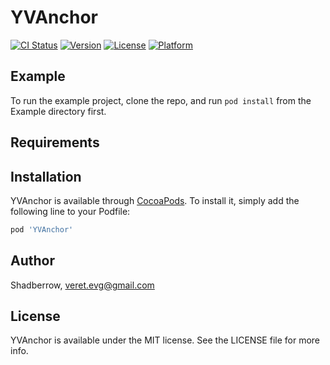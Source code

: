 # YVAnchor

[![CI Status](https://img.shields.io/travis/Shadberrow/YVAnchor.svg?style=flat)](https://travis-ci.org/Shadberrow/YVAnchor)
[![Version](https://img.shields.io/cocoapods/v/YVAnchor.svg?style=flat)](https://cocoapods.org/pods/YVAnchor)
[![License](https://img.shields.io/cocoapods/l/YVAnchor.svg?style=flat)](https://cocoapods.org/pods/YVAnchor)
[![Platform](https://img.shields.io/cocoapods/p/YVAnchor.svg?style=flat)](https://cocoapods.org/pods/YVAnchor)

## Example

To run the example project, clone the repo, and run `pod install` from the Example directory first.

## Requirements

## Installation

YVAnchor is available through [CocoaPods](https://cocoapods.org). To install
it, simply add the following line to your Podfile:

```ruby
pod 'YVAnchor'
```

## Author

Shadberrow, veret.evg@gmail.com

## License

YVAnchor is available under the MIT license. See the LICENSE file for more info.
